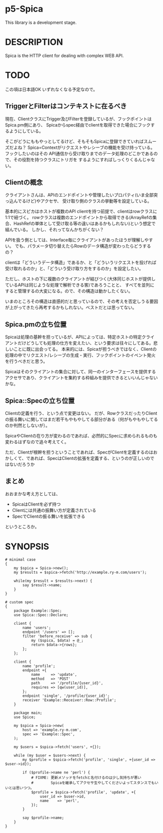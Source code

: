 p5-Spica
===========================================================================

This library is a development stage.

# DESCRIPTION

Spica is the HTTP client for dealing with complex WEB API.

# TODO

この項は日本語OK いずれなくなる予定なので。

## TriggerとFilterはコンテキストに在るべき

現在、ClientクラスにTrigger及びFilterを登録しているが、フックポイントはSpica.pm側にあり、
Spicaからspec経由でclientを取得できた場合にフックするようにしている。

そこがどうにももやっとしてるけど、そもそもSpicaに登録できていればスムーズだよね？
Spica=Contextがリクエストやレシーブの機能を受け持っている。フックしたいのはその
API通信から受け取りまでのデータ処理のどこかであるので、その役割を持つクラスにトリガを
するようにすればしっくりくるんじゃない。

## Clientの概念

クライアントさんは、APIのエンドポイントや管理したいプロパティ(いま全部突っ込んでるけど)やアクセサ、
受け取り側のクラスの挙動等を設定している。

基本的にスピカはホストが複数のAPI clientを持つ前提で、clientはrowクラスに1:1で紐づく。
rowクラスは複数のエンドポイントから取得できる(ArrayRefの集合、HashRefの単体として受け取る等の違いはあるかもしれない)という想定で組んでいる。
しかし、それってなんかちがくない？

APIを扱う側としては、Interface毎にクライアントがあったほうが理解しやすい。
でも、パラメータ切り替えたらRowのデータ構造が変わったらどうするの？

clientは「どういうデータ構造」であるか、と「どういうリクエストを投げれば受け取れるのか」と、「どういう受け取り方をするのか」を設定したい。

ただし、ホストの下に複数のクライアントが結びつく(大体同じホストが提供しているAPIは同じような処理で解析できる筈)であろうことと、
すべてを並列にすると管理するの大変になる。ので、その構造は動かしたくない。

いまのところその構造は直感的だと思っているので、その考えを否定しうる要因が上がってきたら再考するかもしれない。ベストだとは思ってない。

## Spica.pmの立ち位置

Spicaは処理の基幹を担っているが、APIによっては、特定ホストの特定クライアントだけどうしても処理の仕方を変えたい、という要求は往々にしてある。悲しいことに既に出会ってる。
本来的には、Spicaが担うべきではなく、Clientの処理の中でリクエスト/レシーブの生成・実行、フックポイントのイベント発火を行うべきだと思う。

Spicaはそのクライアントの集合に対して、同一のインターフェースを提供するアクセサであり、クライアントを集約する枠組みを提供できるといいんじゃないかな。

## Spica::Specの立ち位置

Clientの定義を行う、という点で変更はない。
だが、RowクラスだったりClientの振る舞いに関してはまだ若干もやもやしてる部分がある（何がもやもやしてるのか判然としないが）。

SpicaやClientの在り方が変わるのであれば、必然的にSpecに求められるものも変わるはずなので追々考えてく。

ただ、Clientが根幹を担うということであれば、SpecがClientを定義するのはおかしくて、であれば、SpecはClientの拡張を定義する、というのが正しいのではないだろうか

## まとめ

おおまかな考え方としては、

* SpicaはClientを必ず持つ
* Clientには共通の振舞い方が定義されている
* SpecでClientの振る舞いを拡張できる

というところか。

# SYNOPSIS

```
# minimal case
{
    my $spica = Spica->new();
    my $results = $spica->fetch('http://example.ry-m.com/users');
    
    while(my $result = $results->next) {
        say $result->name;
    }
}

# custom spec
{
    package Example::Spec;
    use Spica::Spec::Declare;

    client {
        name 'users';
        endpoint '/users' => [];
        filter 'before_receive' => sub {
            my ($spica, $data) = @_;
            return $data->{rows};
        };
    };

    client {
        name 'profile';
        endpoint +{
            name     => 'update',
            method   => 'POST'
            path     => '/profile/{user_id}',
            requires => [qw(user_id)],
        }; 
        endpoint 'single', '/profile/{user_id}';
        receiver 'Example::Receiver::Row::Profile';
    }

    package main;
    use Spice;

    my $spica = Spica->new(
        host => 'example.ry-m.com',
        spec => 'Example::Spec',        
    );

    my $users = $spica->fetch('users', +{});

    while (my $user = $users->next) {
        my $profile = $spica->fetch('profile', 'single', +{user_id => $user->id});

        if ($profile->name ne 'perl') {
            # FIXME: 更新メソッドをfetchと名付けるのは少し気持ちが悪い
            #        Spicaを継承してアクセサ生やしてくださいよってスタンスでもいいとは思いつつ。
            $profile = $spica->fetch('profile', 'update', +{
                user_id => $user->id,
                name    => 'perl',
            });
        }

        say $profile->name;
    }
}
```
